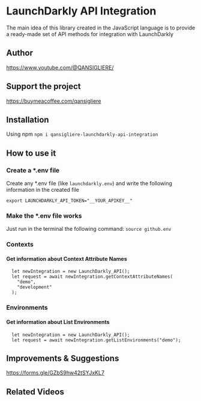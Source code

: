 # LaunchDarkly API Integration

The main idea of ​​this library created in the JavaScript language is to provide a ready-made set of API methods for integration with LaunchDarkly

## Author

https://www.youtube.com/@QANSIGLIERE/

## Support the project

https://buymeacoffee.com/qansigliere

## Installation

Using npm `npm i qansigliere-launchdarkly-api-integration`

## How to use it

### Create a \*.env file

Create any \*.env file (like `launchdarkly.env`) and write the following information in the created file

```
export LAUNCHDARKLY_API_TOKEN="__YOUR_APIKEY__"
```

### Make the \*.env file works

Just run in the terminal the following command: `source github.env`

### Contexts

#### Get information about Context Attribute Names

```
  let newIntegration = new LaunchDarkly_API();
  let request = await newIntegration.getContextAttributeNames(
    "demo",
    "development"
  );
```

### Environments

#### Get information about List Environments

```
  let newIntegration = new LaunchDarkly_API();
  let request = await newIntegration.getListEnvironments("demo");
```

## Improvements & Suggestions

https://forms.gle/GZbS9hw42tSYJxKL7

## Related Videos
